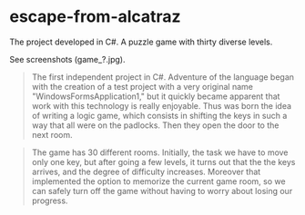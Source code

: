 # escape-from-alcatraz
The project developed in C#. A puzzle game with thirty diverse levels.

See screenshots (game_?.jpg).

  

>The first independent project in C#. Adventure of the language began with the creation of a test project with a very original name "WindowsFormsApplication1," but it quickly became apparent that work with this technology is really enjoyable. Thus was born the idea of writing a logic game, which consists in shifting the keys in such a way that all were on the padlocks. Then they open the door to the next room.

>The game has 30 different rooms. Initially, the task we have to move only one key, but after going a few levels, it turns out that the the keys arrives, and the degree of difficulty increases. Moreover that implemented the option to memorize the current game room, so we can safely turn off the game without having to worry about losing our progress.


